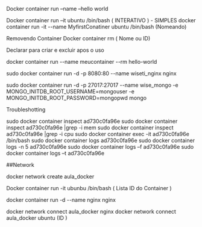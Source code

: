 Docker container run –name –hello world  

Docker container run –it ubuntu /bin/bash ( INTERATIVO ) - SIMPLES
docker container run -it --name MyfirstConatiner  ubuntu /bin/bash (Nomeando)

Removendo Container 
Docker container rm ( Nome ou ID)

Declarar para criar e excluir apos o uso

docker container run --name meucontainer --rm hello-world

sudo docker container run -d -p 8080:80 --name wiseti_nginx nginx 

sudo docker container run -d -p 27017:27017 --name wise_mongo -e MONGO_INITDB_ROOT_USERNAME=mongouser -e MONGO_INITDB_ROOT_PASSWORD=mongopwd mongo 

Troubleshotting  

sudo docker container inspect ad730c0fa96e 
sudo docker container inspect ad730c0fa96e |grep -i mem 
sudo docker container inspect ad730c0fa96e |grep -i cpu 
sudo docker container exec -it ad730c0fa96e /bin/bash 
sudo docker container logs ad730c0fa96e 
sudo docker container logs -n 5 ad730c0fa96e 
sudo docker container logs –f  ad730c0fa96e 
sudo docker container logs –t  ad730c0fa96e 

##Network 

docker network create aula_docker

Docker container run -it ubunbu /bin/bash ( Lista ID do Container )

docker container run -d --name nginx nginx

docker network connect aula_docker nginx
docker network connect aula_docker ubuntu (ID )
 